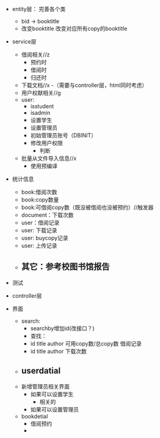 - entity层：
    完善各个类
  - bid -> booktitle
  - 改变booktitle 改变对应所有copy的booktitle

- service层
  - 借阅相关//z
    - 预约时
    - 借阅时
    - 归还时
  - 下载文档//x
    -（需要与controller层，html同时考虑）
  - 用户权献相关//g
  - user:
    - isstudent
    - isadmin
    - 设置学生
    - 设置管理员
    - 初始管理员账号（DBINIT）
    - 修改用户权限
      - 判断
  - 批量从文件导入信息//x
    - 使用预编译

- 统计信息
  - book:借阅次数
  - book:copy数量
  - book:可借阅copy数（既没被借阅也没被预约）//触发器
  - document：下载次数
  - user：借阅记录 
  - user: 下载记录
  - user: buycopy记录
  - user: 上传记录
  - 其它：参考校图书馆报告
    - 

- 测试

- controller层


- 界面
  - search:
    - searchby增加id(改接口？)
    - 查找：
    - id title author 可用copy数/总copy数 借阅记录
    - id title author 下载次数
  - userdatial
    - 
  - 新增管理员相关界面
    - 如果可以设置学生
      - 相关的
    - 如果可以设置管理员
  - bookdetial
    - 借阅预约
    - 